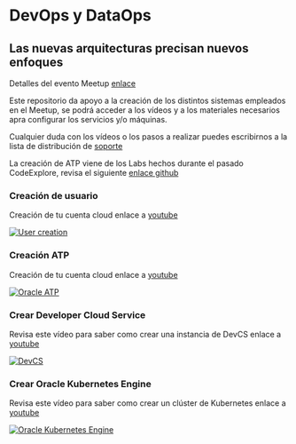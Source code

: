 # DevOps y DataOps
## Las nuevas arquitecturas precisan nuevos enfoques
Detalles del evento Meetup [enlace](https://www.meetup.com/es-ES/Oracle-Technology-Compartiendo-experiencias-Madrid/events/265015979/)

Este repositorio da apoyo a la creación de los distintos sistemas empleados en el Meetup, se podrá acceder a los vídeos y a los materiales necesarios apra configurar los servicios y/o máquinas.

Cualquier duda con los vídeos o los pasos a realizar puedes escribirnos a la lista de distribución de [soporte](mailto:meetup.support@avanttic.com)

La creación de ATP viene de los Labs hechos durante el pasado CodeExplore, revisa el siguiente [enlace github](https://github.com/codeexploremadrid/codeexplore/tree/master/LABS)

### Creación de usuario
Creación de tu cuenta cloud enlace a [youtube](https://youtu.be/2Es4pvUKMyA)

[![User creation](https://img.youtube.com/vi/2Es4pvUKMyA/0.jpg)](https://www.youtube.com/watch?v=2Es4pvUKMyA "User creation")

### Creación ATP
Creación de tu cuenta cloud enlace a [youtube](https://youtu.be/jyaFVe4uWUE)

[![Oracle ATP](https://img.youtube.com/vi/jyaFVe4uWUE/0.jpg)](https://www.youtube.com/watch?v=jyaFVe4uWUE "Oracle ATP")

### Crear Developer Cloud Service
Revisa este vídeo para saber como crear una instancia de DevCS enlace a [youtube](https://youtu.be/YnmRXbPdLnA)

[![DevCS](https://img.youtube.com/vi/YnmRXbPdLnA/0.jpg)](https://www.youtube.com/watch?v=YnmRXbPdLnA "DevCS")

### Crear Oracle Kubernetes Engine
Revisa este vídeo para saber como crear un clúster de Kubernetes enlace a [youtube](https://youtu.be/D6-_LnO56YE)

[![Oracle Kubernetes Engine](https://img.youtube.com/vi/D6-_LnO56YE/0.jpg)](https://www.youtube.com/watch?v=D6-_LnO56YE "OKE")

